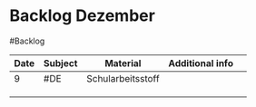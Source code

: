 # Backlog Dezember
#Backlog 

| Date | Subject | Material          | Additional info |     |
| ---- | ------- | ----------------- | --------------- | --- |
| 9    | #DE     | Schularbeitsstoff |                 |     |
|      |         |                   |                 |     |
|      |         |                   |                 |     |
|      |         |                   |                 |     |
